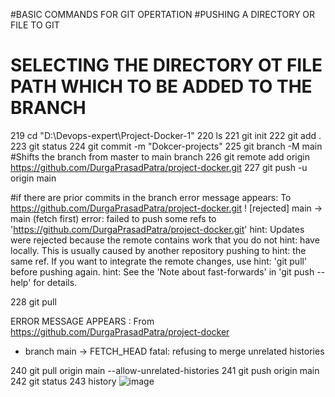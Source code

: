 #BASIC COMMANDS FOR GIT OPERTATION
#PUSHING A DIRECTORY OR FILE TO GIT


  # SELECTING THE DIRECTORY OT FILE PATH WHICH TO BE ADDED TO THE BRANCH
219  cd "D:\Devops-expert\Project-Docker-1"
  220  ls
  221  git init
  222  git add .
  223  git status
  224  git commit -m "Dokcer-projects"
  225  git branch -M main  #Shifts the branch from master to main branch
  226  git remote add origin https://github.com/DurgaPrasadPatra/project-docker.git
  227  git push -u origin main

  #if there are prior commits in the branch error message appears:
To https://github.com/DurgaPrasadPatra/project-docker.git
 ! [rejected]        main -> main (fetch first)
error: failed to push some refs to 'https://github.com/DurgaPrasadPatra/project-docker.git'
hint: Updates were rejected because the remote contains work that you do not
hint: have locally. This is usually caused by another repository pushing to
hint: the same ref. If you want to integrate the remote changes, use
hint: 'git pull' before pushing again.
hint: See the 'Note about fast-forwards' in 'git push --help' for details.
  
  228  git pull

  ERROR MESSAGE APPEARS :
  From https://github.com/DurgaPrasadPatra/project-docker
 * branch            main       -> FETCH_HEAD
fatal: refusing to merge unrelated histories

  
  240  git pull origin main --allow-unrelated-histories
  241  git push origin main
  242  git status
  243  history
![image](https://github.com/user-attachments/assets/19f411d0-2401-4569-b6ed-b121614b62b3)
